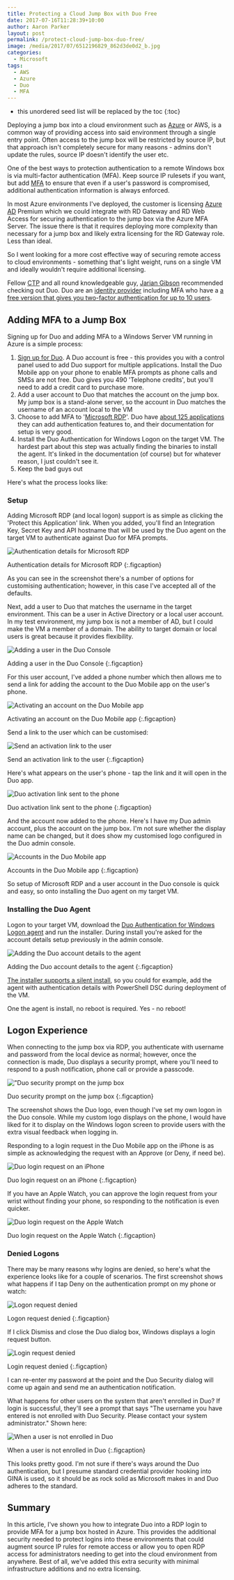 ```yaml
---
title: Protecting a Cloud Jump Box with Duo Free
date: 2017-07-16T11:28:39+10:00
author: Aaron Parker
layout: post
permalink: /protect-cloud-jump-box-duo-free/
image: /media/2017/07/6512196829_862d3de0d2_b.jpg
categories:
  - Microsoft
tags:
  - AWS
  - Azure
  - Duo
  - MFA
---
```

* this unordered seed list will be replaced by the toc
{:toc}

Deploying a jump box into a cloud environment such as [Azure]({{site.baseurl}}/tag/azure/) or AWS, is a common way of providing access into said environment through a single entry point. Often access to the jump box will be restricted by source IP, but that approach isn't completely secure for many reasons - admins don't update the rules, source IP doesn't identify the user etc.

One of the best ways to protection authentication to a remote Windows box is via multi-factor authentication (MFA). Keep source IP rulesets if you want, but add [MFA]({{site.baseurl}}/tag/mfa/) to ensure that even if a user's password is compromised, additional authentication information is always enforced.

In most Azure environments I've deployed, the customer is licensing [Azure AD]({{site.baseurl}}/tag/azure-ad) Premium which we could integrate with RD Gateway and RD Web Access for securing authentication to the jump box via the Azure MFA Server. The issue there is that it requires deploying more complexity than necessary for a jump box and likely extra licensing for the RD Gateway role. Less than ideal.

So I went looking for a more cost effective way of securing remote access to cloud environments - something that's light weight, runs on a single VM and ideally wouldn't require additional licensing.

Fellow [CTP]({{site.baseurl}}/1about/) and all round knowledgeable guy, [Jarian Gibson](https://twitter.com/jariangibson) recommended checking out Duo. Duo are an [identity provider](https://duo.com/) including MFA who have a [a free version that gives you two-factor authentication for up to 10 users](https://duo.com/pricing/duo-free).

## Adding MFA to a Jump Box

Signing up for Duo and adding MFA to a Windows Server VM running in Azure is a simple process:

  1. [Sign up for Duo](https://signup.duo.com/). A Duo account is free - this provides you with a control panel used to add Duo support for multiple applications. Install the Duo Mobile app on your phone to enable MFA prompts as phone calls and SMSs are not free. Duo gives you 490 'Telephone credits', but you'll need to add a credit card to purchase more.
  2. Add a user account to Duo that matches the account on the jump box. My jump box is a stand-alone server, so the account in Duo matches the username of an account local to the VM
  3. Choose to add MFA to '[Microsoft RDP](https://duo.com/docs/rdp)'. Duo have [about 125 applications](https://duo.com/docs) they can add authentication features to, and their documentation for setup is very good.
  4. Install the Duo Authentication for Windows Logon on the target VM. The hardest part about this step was actually finding the binaries to install the agent. It's linked in the documentation (of course) but for whatever reason, I just couldn't see it.
  5. Keep the bad guys out

Here's what the process looks like:

### Setup

Adding Microsoft RDP (and local logon) support is as simple as clicking the 'Protect this Application' link. When you added, you'll find an Integration Key, Secret Key and API hostname that will be used by the Duo agent on the target VM to authenticate against Duo for MFA prompts.

![Authentication details for Microsoft RDP]({{site.baseurl}}/media/2017/07/02_Setup-1.png)

Authentication details for Microsoft RDP
{:.figcaption}

As you can see in the screenshot there's a number of options for customising authentication; however, in this case I've accepted all of the defaults.

Next, add a user to Duo that matches the username in the target environment. This can be a user in Active Directory or a local user account. In my test environment, my jump box is not a member of AD, but I could make the VM a member of a domain. The ability to target domain or local users is great because it provides flexibility.

![Adding a user in the Duo Console]({{site.baseurl}}/media/2017/07/AddUser.png)

Adding a user in the Duo Console
{:.figcaption}

For this user account, I've added a phone number which then allows me to send a link for adding the account to the Duo Mobile app on the user's phone.

![Activating an account on the Duo Mobile app]({{site.baseurl}}/media/2017/07/08_Setup.png)

Activating an account on the Duo Mobile app
{:.figcaption}

Send a link to the user which can be customised:

![Send an activation link to the user]({{site.baseurl}}/media/2017/07/09_Setup.png)

Send an activation link to the user
{:.figcaption}

Here's what appears on the user's phone - tap the link and it will open in the Duo app.

![Duo activation link sent to the phone]({{site.baseurl}}/media/2017/07/IMG_4106.png)

Duo activation link sent to the phone
{:.figcaption}

And the account now added to the phone. Here's I have my Duo admin account, plus the account on the jump box. I'm not sure whether the display name can be changed, but it does show my customised logo configured in the Duo admin console.

![Accounts in the Duo Mobile app]({{site.baseurl}}/media/2017/07/IMG_4111.png)

Accounts in the Duo Mobile app
{:.figcaption}

So setup of Microsoft RDP and a user account in the Duo console is quick and easy, so onto installing the Duo agent on my target VM.

### Installing the Duo Agent

Logon to your target VM, download the [Duo Authentication for Windows Logon agent](https://dl.duosecurity.com/duo-win-login-latest.exe) and run the installer. During install you're asked for the account details setup previously in the admin console.

![Adding the Duo account details to the agent]({{site.baseurl}}/media/2017/07/02_Install.png)

Adding the Duo account details to the agent
{:.figcaption}

[The installer supports a silent install](https://help.duo.com/s/article/ka070000000k9uCAAQ/1090), so you could for example, add the agent with authentication details with PowerShell DSC during deployment of the VM.

One the agent is install, no reboot is required. Yes - no reboot!

## Logon Experience

When connecting to the jump box via RDP, you authenticate with username and password from the local device as normal; however, once the connection is made, Duo displays a security prompt, where you'll need to respond to a push notification, phone call or provide a passcode.

!["Duo security prompt on the jump box]({{site.baseurl}}/media/2017/07/05_Install.png)

Duo security prompt on the jump box
{:.figcaption}

The screenshot shows the Duo logo, even though I've set my own logon in the Duo console. While my custom logo displays on the phone, I would have liked for it to display on the Windows logon screen to provide users with the extra visual feedback when logging in.

Responding to a login request in the Duo Mobile app on the iPhone is as simple as acknowledging the request with an Approve (or Deny, if need be).

![Duo login request on an iPhone]({{site.baseurl}}/media/2017/07/IMG_4110.png)

Duo login request on an iPhone
{:.figcaption}

If you have an Apple Watch, you can approve the login request from your wrist without finding your phone, so responding to the notification is even quicker.

![Duo login request on the Apple Watch]({{site.baseurl}}/media/2017/07/IMG_4109.png)

Duo login request on the Apple Watch
{:.figcaption}

### Denied Logons

There may be many reasons why logins are denied, so here's what the experience looks like for a couple of scenarios. The first screenshot shows what happens if I tap Deny on the authentication prompt on my phone or watch:

![Logon request denied]({{site.baseurl}}/media/2017/07/06_Install.png)

Logon request denied
{:.figcaption}

If I click Dismiss and close the Duo dialog box, Windows displays a login request button.

![Login request denied]({{site.baseurl}}/media/2017/07/07_Install.png)

Login request denied
{:.figcaption}

I can re-enter my password at the point and the Duo Security dialog will come up again and send me an authentication notification.

What happens for other users on the system that aren't enrolled in Duo? If login is successful, they'll see a prompt that says "The username you have entered is not enrolled with Duo Security. Please contact your system administrator." Shown here:

![When a user is not enrolled in Duo]({{site.baseurl}}/media/2017/07/NotEnrolled.png)

When a user is not enrolled in Duo
{:.figcaption}

This looks pretty good. I'm not sure if there's ways around the Duo authentication, but I presume standard credential provider hooking into GINA is used, so it should be as rock solid as Microsoft makes in and Duo adheres to the standard.

## Summary

In this article, I've shown you how to integrate Duo into a RDP login to provide MFA for a jump box hosted in Azure. This provides the additional security needed to protect logins into these environments that could augment source IP rules for remote access or allow you to open RDP access for administrators needing to get into the cloud environment from anywhere. Best of all, we've added this extra security with minimal infrastructure additions and no extra licensing.
